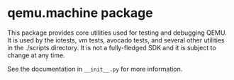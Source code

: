 # qemu.machine package

This package provides core utilities used for testing and debugging
QEMU. It is used by the iotests, vm tests, avocado tests, and several
other utilities in the ./scripts directory. It is not a fully-fledged
SDK and it is subject to change at any time.

See the documentation in `__init__.py` for more information.

